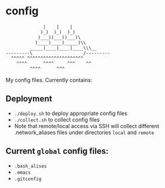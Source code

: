# config
```
              |    |    |
             )_)  )_)  )_)
            )___))___))___)\
           )____)____)_____)\\
         _____|____|____|____\\\__
---------\                   /---------
  ^^^^^ ^^^^^^^^^^^^^^^^^^^^^
    ^^^^      ^^^^     ^^^    ^^
         ^^^^      ^^^
```
My config files. Currently contains:

## Deployment
- `./deploy.sh` to deploy appropriate config files
- `./collect.sh` to collect config files
- Note that remote/local access via SSH will collect different .network_aliases files under directories `local` and `remote`

## Current `global` config files:
- `.bash_alises`
- `.emacs`
- `.gitconfig`